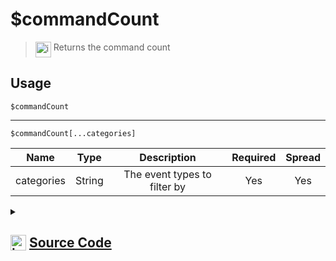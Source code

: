 # $commandCount
> <img align="top" src="https://upload.wikimedia.org/wikipedia/commons/thumb/e/e4/Infobox_info_icon.svg/160px-Infobox_info_icon.svg.png?20150409153300" alt="image" width="25" height="auto"> Returns the command count
## Usage
```
$commandCount
```
---
```
$commandCount[...categories]
```
| Name | Type | Description | Required | Spread
| :---: | :---: | :---: | :---: | :---: |
categories | String | The event types to filter by | Yes | Yes
<details>
<summary>
    
## <img align="top" src="https://cdn4.iconfinder.com/data/icons/iconsimple-logotypes/512/github-512.png" alt="image" width="25" height="auto">  [Source Code](https://github.com/tryforge/ForgeScript-V2/blob/main/src/native/commandCount.ts)
    
</summary>
    
```ts
import { ChannelType } from "discord.js"
import { ArgType, NativeFunction, Return } from "../structures"

export default new NativeFunction({
    name: "$commandCount",
    version: "1.0.0",
    description: "Returns the command count",
    brackets: false,
    args: [
        {
            name: "categories",
            rest: true,
            required: true,
            description: "The event types to filter by",
            type: ArgType.String
        }
    ],
    unwrap: true,
    execute(ctx, [ categories ]) {
        return Return.success(
            this.hasFields ?
                ctx.client.commands["commands"].filter((x, key) => categories.includes(key)).reduce((x, y) => x + y.length, 0) :
                ctx.client.commands["commands"].reduce((x, y) => x + y.length, 0)
        )
    },
})
```
    
</details>